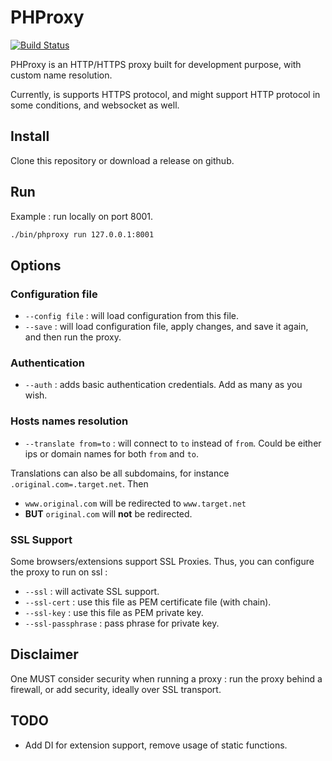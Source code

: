 # PHProxy

[![Build Status](https://www.travis-ci.com/paxal/phproxy.svg?branch=master)](https://www.travis-ci.com/paxal/phproxy)

PHProxy is an HTTP/HTTPS proxy built for development purpose, with custom name
resolution.

Currently, is supports HTTPS protocol, and might support HTTP protocol in some
conditions, and websocket as well.

## Install

Clone this repository or download a release on github.

## Run

Example : run locally on port 8001.
```bash
./bin/phproxy run 127.0.0.1:8001
```

## Options

### Configuration file

* `--config file` : will load configuration from this file.
* `--save` : will load configuration file, apply changes, and save it again,
  and then run the proxy.
  
### Authentication
* `--auth` : adds basic authentication credentials. Add as many as you wish.

### Hosts names resolution

* `--translate from=to` : will connect to `to` instead of `from`. Could be
  either ips or domain names for both `from` and `to`.

Translations can also be all subdomains, for instance
`.original.com=.target.net`. Then
* `www.original.com` will be redirected to `www.target.net`
* **BUT** `original.com` will **not** be redirected.

### SSL Support

Some browsers/extensions support SSL Proxies. Thus, you can configure the proxy
to run on ssl :

* `--ssl` : will activate SSL support.
* `--ssl-cert` : use this file as PEM certificate file (with chain).
* `--ssl-key` : use this file as PEM private key.
* `--ssl-passphrase` : pass phrase for private key.

## Disclaimer

One MUST consider security when running a proxy : run the proxy behind a
firewall, or add security, ideally over SSL transport.

## TODO

* Add DI for extension support, remove usage of static functions.
